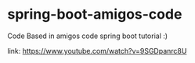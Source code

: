 # spring-boot-amigos-code

Code Based in amigos code spring boot tutorial :)

link: https://www.youtube.com/watch?v=9SGDpanrc8U
